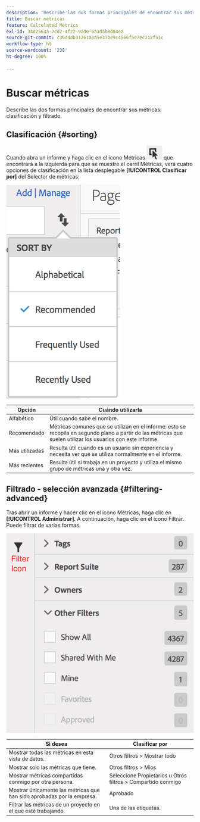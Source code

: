 ```yaml
---
description: 'Describe las dos formas principales de encontrar sus métricas: clasificación y filtrado.'
title: Buscar métricas
feature: Calculated Metrics
exl-id: 34d2563a-7cd2-4f22-9ad0-6a3dab8d84ea
source-git-commit: c36dddb31261a3a5e37be9c4566f5e7ec212f53c
workflow-type: ht
source-wordcount: '238'
ht-degree: 100%

---
```


# Buscar métricas

Describe las dos formas principales de encontrar sus métricas: clasificación y filtrado.

## Clasificación {#sorting}

Cuando abra un informe y haga clic en el icono Métricas ![](assets/metrics_icon.png) que encontrará a la izquierda para que se muestre el carril Métricas, verá cuatro opciones de clasificación en la lista desplegable **[!UICONTROL Clasificar por]** del Selector de métricas:

![](assets/cm_sort.png)

| Opción | Cuándo utilizarla |
|---|---|
| Alfabético | Útil cuando sabe el nombre. |
| Recomendado | Métricas comunes que se utilizan en el informe: esto se recopila en segundo plano a partir de las métricas que suelen utilizar los usuarios con este informe. |
| Más utilizadas | Resulta útil cuando es un usuario sin experiencia y necesita ver qué se utiliza normalmente en el informe. |
| Más recientes | Resulta útil si trabaja en un proyecto y utiliza el mismo grupo de métricas una y otra vez. |

## Filtrado - selección avanzada {#filtering-advanced}

Tras abrir un informe y hacer clic en el icono Métricas, haga clic en **[!UICONTROL Administrar]**. A continuación, haga clic en el icono Filtrar. Puede filtrar de varias formas.

![](assets/cm_advanced_sel.png)

| Si desea | Clasificar por |
| --- | --- |
| Mostrar todas las métricas en esta vista de datos. | Otros filtros > Mostrar todo |
| Mostrar solo las métricas que tiene. | Otros filtros > Míos |
| Mostrar métricas compartidas conmigo por otra persona. | Seleccione Propietarios u Otros filtros > Compartido conmigo |
| Mostrar únicamente las métricas que han sido aprobadas por la empresa. | Aprobado |
| Filtrar las métricas de un proyecto en el que esté trabajando. | Una de las etiquetas. |
